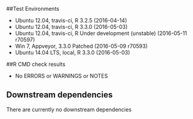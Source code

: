 ##Test Environments
- Ubuntu 12.04, travis-ci, R 3.2.5 (2016-04-14)
- Ubuntu 12.04, travis-ci, R 3.3.0 (2016-05-03)
- Ubuntu 12.04, travis-ci, R Under development (unstable) (2016-05-11 r70597)
- Win 7, Appveyor, 3.3.0 Patched (2016-05-09 r70593)
- Ubuntu 14.04 LTS, local, R 3.3.0 (2016-05-03)

##R CMD check results
- No ERRORS or WARNINGS or NOTES

## Downstream dependencies
There are currently no downstream dependencies

